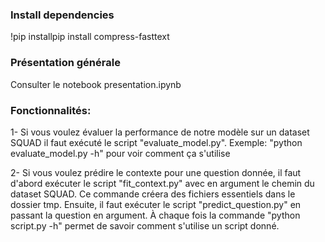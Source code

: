 ### Install dependencies
!pip installpip install compress-fasttext

### Présentation générale
Consulter le notebook presentation.ipynb

### Fonctionnalités:
1- Si vous voulez évaluer la performance de notre modèle sur un dataset SQUAD il faut exécuté le script "evaluate_model.py". Exemple: "python evaluate_model.py -h" pour voir comment ça s'utilise

2- Si vous voulez prédire le contexte pour une question donnée, il faut d'abord exécuter le script "fit_context.py" avec en argument le chemin du dataset SQUAD. Ce commande créera des fichiers essentiels dans le dossier tmp. Ensuite, il faut exécuter le script "predict_question.py" en passant la question en argument. À chaque fois la commande "python script.py -h" permet de savoir comment s'utilise un script donné.
